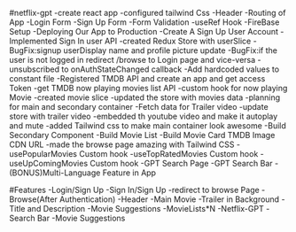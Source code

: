 #netflix-gpt
-create react app
-configured tailwind Css
-Header
-Routing of App
-Login Form
-Sign Up Form
-Form Validation
-useRef Hook
-FireBase Setup
-Deploying Our App to Production
-Create A Sign Up User Account
-Implemented Sign In user API
-created Redux Store with userSlice
-BugFix:signup userDisplay name and profile picture update
-BugFix:if the user is not logged in redirect  /browse  to Login page and vice-versa
-unsubscribed to onAuthStateChanged callback 
-Add hardcoded values to constant file
-Registered TMDB API and create an app and get access Token
-get TMDB now playing movies list API
-custom hook for now playing Movie
-created movie slice
-updated the store with movies data
-planning for main and secondary container
-Fetch data for Trailer video
-update store with trailer video
-embedded th youtube video and make it autoplay and mute
-added Tailwind css to make main container look awesome
-Build Secondary Component
-Build Movie List
-Build Movie Card
TMDB Image CDN URL
-made the browse page amazing with Tailwind CSS
-usePopularMovies Custom hook
-useTopRatedMovies Custom hook
-useUpComingMovies Custom hook
-GPT Search Page
-GPT Search Bar
-(BONUS)Multi-Language Feature in App






#Features
-Login/Sign Up
    -Sign In/Sign Up
    -redirect to browse Page
-Browse(After Authentication)
    -Header
    -Main Movie
        -Trailer in Background
        -Title and Description
        -Movie Suggestions
            -MovieLists*N
-Netflix-GPT
    -Search Bar
    -Movie Suggestions
